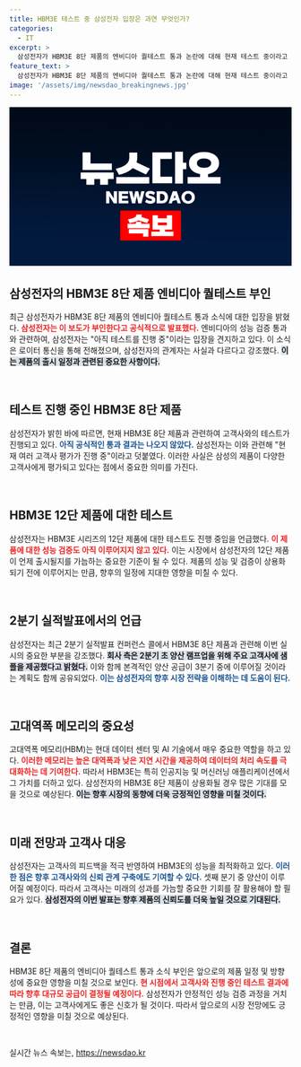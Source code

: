 ```yaml
---
title: HBM3E 테스트 중 삼성전자 입장은 과연 무엇인가?
categories:
  - IT
excerpt: >
  삼성전자가 HBM3E 8단 제품의 엔비디아 퀄테스트 통과 논란에 대해 현재 테스트 중이라고 공식 반박했다. 외신의 보도와 달리, 공급 일정에 대한 불확실성이 커지며 업계의 이목이 집중되고 있다.
feature_text: >
  삼성전자가 HBM3E 8단 제품의 엔비디아 퀄테스트 통과 논란에 대해 현재 테스트 중이라고 공식 반박했다. 외신의 보도와 달리, 공급 일정에 대한 불확실성이 커지며 업계의 이목이 집중되고 있다.
image: '/assets/img/newsdao_breakingnews.jpg'
---
```


<p><img src="/assets/img/newsdao_breakingnews.jpg" alt="cryptoinkorea 속보" /></p>

<h2 data-ke-size="size26">삼성전자의 HBM3E 8단 제품 엔비디아 퀄테스트 부인</h2>

<p data-ke-size="size16">최근 삼성전자가 HBM3E 8단 제품의 엔비디아 퀄테스트 통과 소식에 대한 입장을 밝혔다. <b><span style="color: #ee2323;">삼성전자는 이 보도가 부인한다고 공식적으로 발표했다.</span></b> 엔비디아의 성능 검증 통과와 관련하여, 삼성전자는 "아직 테스트를 진행 중"이라는 입장을 견지하고 있다. 이 소식은 로이터 통신을 통해 전해졌으며, 삼성전자의 관계자는 사실과 다르다고 강조했다. <b><span style="background-color: #21538527;">이는 제품의 출시 일정과 관련된 중요한 사항이다.</span></b></p>

<p data-ke-size="size16">&nbsp;</p>

<h2 data-ke-size="size26">테스트 진행 중인 HBM3E 8단 제품</h2>

<p data-ke-size="size16">삼성전자가 밝힌 바에 따르면, 현재 HBM3E 8단 제품과 관련하여 고객사와의 테스트가 진행되고 있다. <b><span style="color: #1a5490;">아직 공식적인 통과 결과는 나오지 않았다.</span></b> 삼성전자는 이와 관련해 "현재 여러 고객사 평가가 진행 중"이라고 덧붙였다. 이러한 사실은 삼성의 제품이 다양한 고객사에게 평가되고 있다는 점에서 중요한 의미를 가진다.</p>

<p data-ke-size="size16">&nbsp;</p>

<h2 data-ke-size="size26">HBM3E 12단 제품에 대한 테스트</h2>

<p data-ke-size="size16">삼성전자는 HBM3E 시리즈의 12단 제품에 대한 테스트도 진행 중임을 언급했다. <b><span style="color: #ee2323;">이 제품에 대한 성능 검증도 아직 이루어지지 않고 있다.</span></b> 이는 시장에서 삼성전자의 12단 제품이 언제 출시될지를 가늠하는 중요한 기준이 될 수 있다. 제품의 성능 및 검증이 상용화되기 전에 이루어지는 만큼, 향후의 일정에 지대한 영향을 미칠 수 있다.</p>

<p data-ke-size="size16">&nbsp;</p>

<h2 data-ke-size="size26">2분기 실적발표에서의 언급</h2>

<p data-ke-size="size16">삼성전자는 최근 2분기 실적발표 컨퍼런스 콜에서 HBM3E 8단 제품과 관련해 이번 실시의 중요한 부분을 강조했다. <b><span style="background-color: #21538527;">회사 측은 2분기 초 양산 램프업을 위해 주요 고객사에 샘플을 제공했다고 밝혔다.</span></b> 이와 함께 본격적인 양산 공급이 3분기 중에 이루어질 것이라는 계획도 함께 공유되었다. <b><span style="color: #1a5490;">이는 삼성전자의 향후 시장 전략을 이해하는 데 도움이 된다.</span></b></p>

<p data-ke-size="size16">&nbsp;</p>

<h2 data-ke-size="size26">고대역폭 메모리의 중요성</h2>

<p data-ke-size="size16">고대역폭 메모리(HBM)는 현대 데이터 센터 및 AI 기술에서 매우 중요한 역할을 하고 있다. <b><span style="color: #ee2323;">이러한 메모리는 높은 대역폭과 낮은 지연 시간을 제공하여 데이터의 처리 속도를 극대화하는 데 기여한다.</span></b> 따라서 HBM3E는 특히 인공지능 및 머신러닝 애플리케이션에서 그 가치를 더하고 있다. 삼성전자의 HBM3E 8단 제품이 상용화될 경우 많은 기대를 모을 것으로 예상된다. <b><span style="background-color: #21538527;">이는 향후 시장의 동향에 더욱 긍정적인 영향을 미칠 것이다.</span></b></p>

<p data-ke-size="size16">&nbsp;</p>

<h2 data-ke-size="size26">미래 전망과 고객사 대응</h2>

<p data-ke-size="size16">삼성전자는 고객사의 피드백을 적극 반영하여 HBM3E의 성능을 최적화하고 있다. <b><span style="color: #1a5490;">이러한 점은 향후 고객사와의 신뢰 관계 구축에도 기여할 수 있다.</span></b> 셋째 분기 중 양산이 이루어질 예정이다. 따라서 고객사는 미래의 성과를 가늠할 중요한 기회를 잘 활용해야 할 필요가 있다. <b><span style="background-color: #21538527;">삼성전자의 이번 발표는 향후 제품의 신뢰도를 더욱 높일 것으로 기대된다.</span></b></p>

<p data-ke-size="size16">&nbsp;</p>

<h2 data-ke-size="size26">결론</h2>

<p data-ke-size="size16">HBM3E 8단 제품의 엔비디아 퀄테스트 통과 소식 부인은 앞으로의 제품 일정 및 방향성에 중요한 영향을 미칠 것으로 보인다. <b><span style="color: #ee2323;">현 시점에서 고객사와 진행 중인 테스트 결과에 따라 향후 대규모 공급이 결정될 예정이다.</span></b> 삼성전자가 안정적인 성능 검증 과정을 거치는 만큼, 이는 고객사에게도 좋은 신호가 될 것이다. 따라서 앞으로의 시장 전망에도 긍정적인 영향을 미칠 것으로 예상된다.</p>

<p data-ke-size="size16">&nbsp;</p>
실시간 뉴스 속보는, <a href="https://newsdao.kr" rel="dofollow">https://newsdao.kr</a>


